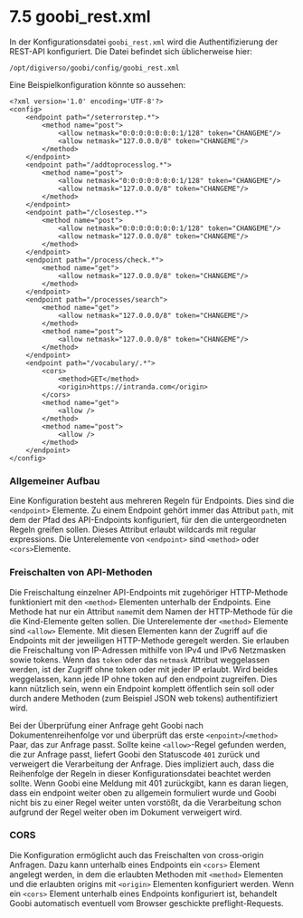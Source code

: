 # 7.5 goobi\_rest.xml

In der Konfigurationsdatei `goobi_rest.xml` wird die Authentifizierung der REST-API konfiguriert. Die Datei befindet sich üblicherweise hier:

```text
/opt/digiverso/goobi/config/goobi_rest.xml
```

Eine Beispielkonfiguration könnte so aussehen:

```markup
<?xml version='1.0' encoding='UTF-8'?>
<config>
    <endpoint path="/seterrorstep.*">
        <method name="post">
            <allow netmask="0:0:0:0:0:0:0:1/128" token="CHANGEME"/>
            <allow netmask="127.0.0.0/8" token="CHANGEME"/>
        </method>
    </endpoint>
    <endpoint path="/addtoprocesslog.*">
        <method name="post">
            <allow netmask="0:0:0:0:0:0:0:1/128" token="CHANGEME"/>
            <allow netmask="127.0.0.0/8" token="CHANGEME"/>
        </method>
    </endpoint>
    <endpoint path="/closestep.*">
        <method name="post">
            <allow netmask="0:0:0:0:0:0:0:1/128" token="CHANGEME"/>
            <allow netmask="127.0.0.0/8" token="CHANGEME"/>
        </method>
    </endpoint>
    <endpoint path="/process/check.*">
        <method name="get">
            <allow netmask="127.0.0.0/8" token="CHANGEME"/>
        </method>
    </endpoint>
    <endpoint path="/processes/search">
        <method name="get">
            <allow netmask="127.0.0.0/8" token="CHANGEME"/>
        </method>
        <method name="post">
            <allow netmask="127.0.0.0/8" token="CHANGEME"/>
        </method>
    </endpoint>
    <endpoint path="/vocabulary/.*">
        <cors>
            <method>GET</method>
            <origin>https://intranda.com</origin>               
        </cors>
        <method name="get">
            <allow />
        </method>
        <method name="post">
            <allow />
        </method>
    </endpoint>
</config>

```

### Allgemeiner Aufbau

Eine Konfiguration besteht aus mehreren Regeln für Endpoints. Dies sind die `<endpoint>` Elemente. Zu einem Endpoint gehört immer das Attribut `path`, mit dem der Pfad des API-Endpoints konfiguriert, für den die untergeordneten Regeln greifen sollen. Dieses Attribut erlaubt wildcards mit regular expressions. Die Unterelemente von `<endpoint>` sind `<method>` oder `<cors>`Elemente. 

### Freischalten von API-Methoden

Die Freischaltung einzelner API-Endpoints mit zugehöriger HTTP-Methode funktioniert mit den `<method>` Elementen unterhalb der Endpoints. Eine Methode hat nur ein Attribut `name`mit dem Namen der HTTP-Methode für die die Kind-Elemente gelten sollen. Die Unterelemente der `<method>` Elemente sind `<allow>` Elemente. Mit diesen Elementen kann der Zugriff auf die Endpoints mit der jeweiligen HTTP-Methode geregelt werden. Sie erlauben die Freischaltung von IP-Adressen mithilfe von IPv4 und IPv6 Netzmasken sowie tokens. Wenn das `token` oder das `netmask` Attribut weggelassen werden, ist der Zugriff ohne token oder mit jeder IP erlaubt. Wird beides weggelassen, kann jede IP ohne token auf den endpoint zugreifen. Dies kann nützlich sein, wenn ein Endpoint komplett öffentlich sein soll oder durch andere Methoden \(zum Beispiel JSON web tokens\) authentifiziert wird. 

Bei der Überprüfung einer Anfrage geht Goobi nach Dokumentenreihenfolge vor und überprüft das erste `<enpoint>`/`<method>` Paar, das zur Anfrage passt. Sollte keine `<allow>`-Regel gefunden werden, die zur Anfrage passt, liefert Goobi den Statuscode `401` zurück und verweigert die Verarbeitung der Anfrage. Dies impliziert auch, dass die Reihenfolge der Regeln in dieser Konfigurationsdatei beachtet werden sollte. Wenn Goobi eine Meldung mit 401 zurückgibt, kann es daran liegen, dass ein endpoint weiter oben zu allgemein formuliert wurde und Goobi nicht bis zu einer Regel weiter unten vorstößt, da die Verarbeitung schon aufgrund der Regel weiter oben im Dokument verweigert wird. 

### CORS

Die Konfiguration ermöglicht auch das Freischalten von cross-origin Anfragen. Dazu kann unterhalb eines Endpoints ein `<cors>` Element angelegt werden, in dem die erlaubten Methoden mit `<method>` Elementen und die erlaubten origins mit `<origin>` Elementen konfiguriert werden. Wenn ein `<cors>` Element unterhalb eines Endpoints konfiguriert ist, behandelt Goobi automatisch eventuell vom Browser geschickte preflight-Requests.

